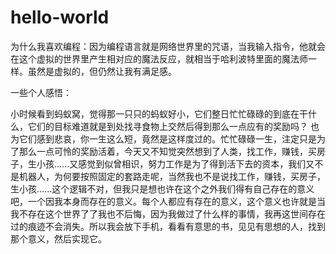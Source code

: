 # hello-world
为什么我喜欢编程：因为编程语言就是网络世界里的咒语，当我输入指令，他就会在这个虚拟的世界里产生相对应的魔法反应，就相当于哈利波特里面的魔法师一样。虽然是虚拟的，但仍然让我有满足感。


一些个人感悟：

小时候看到蚂蚁窝，觉得那一只只的蚂蚁好小，它们整日忙忙碌碌的到底在干什么，它们的目标难道就是到处找寻食物上交然后得到那么一点应有的奖励吗？
也为它们感到悲哀，你一生这么短，竟然是这样度过的。忙忙碌碌一生，注定只是为了那么一点可怜的奖励活着，今天又不知觉突然想到了人类，找工作，赚钱，买房子，生小孩......又感觉到似曾相识，努力工作是为了得到活下去的资本，我们又不是机器人，为何要按照固定的套路走呢，当然我也不是说找工作，赚钱，买房子，生小孩......这个逻辑不对，但我只是想也许在这个之外我们得有自己存在的意义吧，一个因我本身而存在的意义。每个人都应有存在的意义，这个意义也许就是当我不存在这个世界了了我也不后悔，因为我做过了什么样的事情，我再这世间存在过的痕迹不会消失。所以我会放下手机，看看有意思的书，见见有思想的人，找到那个意义，然后实现它。
